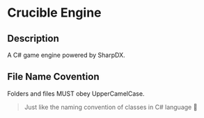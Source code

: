 # Crucible Engine
## Description
A C# game engine powered by SharpDX.
## File Name Covention
Folders and files MUST obey UpperCamelCase.<br/>
>Just like the naming convention of classes in C# language 🥰
